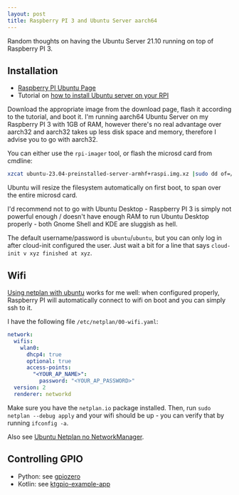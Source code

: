 ```yaml
---
layout: post
title: Raspberry PI 3 and Ubuntu Server aarch64
---
```


Random thoughts on having the Ubuntu Server 21.10 running on top of Raspberry PI 3.

## Installation

* [Raspberry PI Ubuntu Page](https://ubuntu.com/download/raspberry-pi)
* Tutorial on [how to install Ubuntu server on your RPI](https://ubuntu.com/tutorials/how-to-install-ubuntu-on-your-raspberry-pi)

Download the appropriate image from the download page, flash it according to the tutorial, and boot it. I'm running aarch64 Ubuntu Server
on my Raspberry PI 3 with 1GB of RAM, however there's no real advantage over aarch32
and aarch32 takes up less disk space and memory, therefore I advise you to go with aarch32.

You can either use the `rpi-imager` tool, or flash the microsd card from cmdline:
```bash
xzcat ubuntu-23.04-preinstalled-server-armhf+raspi.img.xz |sudo dd of=/dev/XYZ bs=1M conv=fsync status=progress
```
Ubuntu will resize the filesystem automatically on first boot, to span over the entire microsd card.

I'd recommend not to go with Ubuntu Desktop - Raspberry PI 3 is simply not powerful enough /
doesn't have enough RAM to run Ubuntu Desktop properly - both Gnome Shell and KDE
are sluggish as hell.

The default username/password is `ubuntu`/`ubuntu`, but you can only log in after cloud-init configured the user.
Just wait a bit for a line that says `cloud-init v xyz finished at xyz`.

## Wifi

[Using netplan with ubuntu](https://linuxconfig.org/ubuntu-20-04-connect-to-wifi-from-command-line)
works for me well: when configured properly, Raspberry PI will automatically connect
to wifi on boot and you can simply ssh to it.

I have the following file `/etc/netplan/00-wifi.yaml`:

```yaml
network:
  wifis:
    wlan0:
      dhcp4: true
      optional: true
      access-points:
        "<YOUR_AP_NAME>":
          password: "<YOUR_AP_PASSWORD>"
  version: 2
  renderer: networkd
```

Make sure you have the `netplan.io` package installed. Then, run `sudo netplan --debug apply`
and your wifi should be up - you can verify that by running `ifconfig -a`.

Also see [Ubuntu Netplan no NetworkManager](../ubuntu-netplan-no-networkmanager/).

## Controlling GPIO

* Python: see [gpiozero](https://gpiozero.readthedocs.io/en/stable/)
* Kotlin: see [ktgpio-example-app](https://github.com/mvysny/ktgpio-example-app/)

